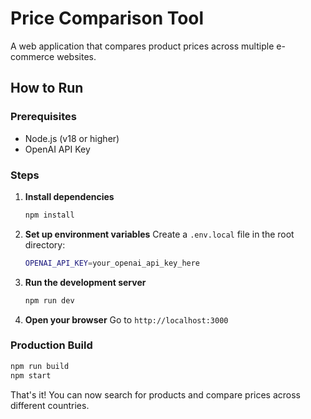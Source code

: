 # Price Comparison Tool

A web application that compares product prices across multiple e-commerce websites.

## How to Run

### Prerequisites
- Node.js (v18 or higher)
- OpenAI API Key

### Steps

1. **Install dependencies**
   ```bash
   npm install
   ```

2. **Set up environment variables**
   Create a `.env.local` file in the root directory:
   ```bash
   OPENAI_API_KEY=your_openai_api_key_here
   ```

3. **Run the development server**
   ```bash
   npm run dev
   ```

4. **Open your browser**
   Go to `http://localhost:3000`

### Production Build

```bash
npm run build
npm start
```

That's it! You can now search for products and compare prices across different countries. 